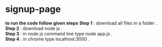 # signup-page
**to run the code follow given steps**
**Step 1** : download all files in a folder      .     
**Step 2** : download node js .     
**Step 3** : in node js command line type node app.js  .     
**Step 4** : in chrome type localhost:3000   .
